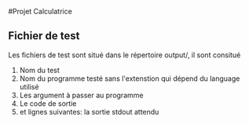 #Projet Calculatrice

## Fichier de test
Les fichiers de test sont situé dans le répertoire output/, il sont consitué 
1. Nom du test
2. Nom du programme testé sans l'extenstion qui dépend du language utilisé
3. Les argument à passer au programme
4. Le code de sortie
5. et lignes suivantes: la sortie stdout attendu
